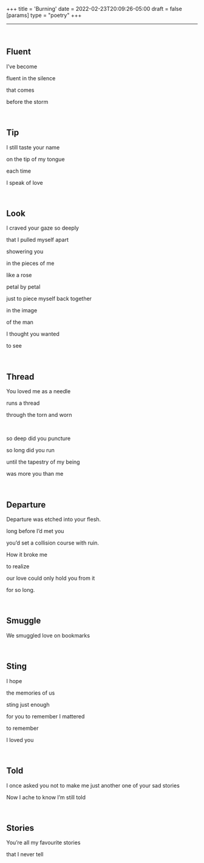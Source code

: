 +++
title = 'Burning'
date = 2022-02-23T20:09:26-05:00
draft = false
[params]
    type = "poetry"
+++

---
<br/>

## Fluent 

I’ve become

fluent in the silence

that comes

before the storm


<br/>

## Tip

I still taste your name

on the tip of my tongue

each time

I speak of love


<br/>

## Look

I craved your gaze so deeply

that I pulled myself apart

showering you

in the pieces of me

like a rose

petal by petal

just to piece myself back together 

in the image

of the man

I thought you wanted

to see


<br/>

## Thread

You loved me as a needle

runs a thread

through the torn and worn

<br/>

so deep did you puncture

so long did you run

until the tapestry of my being

was more you than me

<br/>

## Departure

Departure was etched into your flesh.

long before I’d met you

you’d set a collision course with ruin.

How it broke me 

to realize

our love could only hold you from it

for so long.

<br/>

## Smuggle

We smuggled love on bookmarks

<br/>

## Sting

I hope

the memories of us 

sting just enough

for you to remember I mattered

to remember

I loved you

<br/>

## Told

I once asked you not to make me just another one of your sad stories

Now I ache to know I’m still told

<br/>

## Stories

You’re all my favourite stories

that I never tell
